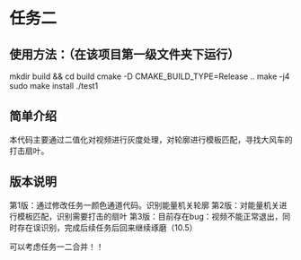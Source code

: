 # 任务二



## 使用方法：（在该项目第一级文件夹下运行）

mkdir build && cd build
cmake -D CMAKE_BUILD_TYPE=Release ..
make -j4
sudo make install
./test1

## 简单介绍
本代码主要通过二值化对视频进行灰度处理，对轮廓进行模板匹配，寻找大风车的打击扇叶。

## 版本说明
第1版：通过修改任务一颜色通道代码。识别能量机关轮廓
第2版：对能量机关进行模板匹配，识别需要打击的扇叶
第3版：目前存在bug：视频不能正常退出，同时存在误识别，完成后续任务后回来继续琢磨（10.5）



可以考虑任务一二合并！！

